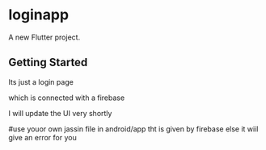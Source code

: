 # loginapp

A new Flutter project.

## Getting Started

Its just a login page
 
which is connected with a firebase 

I will update the UI very shortly

#use youor own jassin file in android/app tht is given by firebase else it wiil give an error for you
